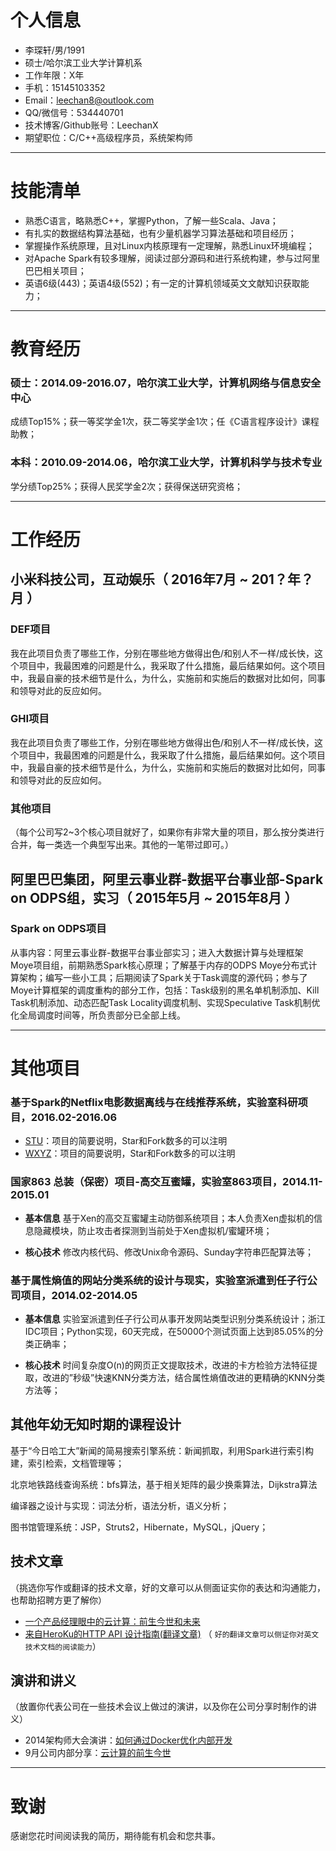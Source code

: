 # 个人信息

 - 李琛轩/男/1991
 - 硕士/哈尔滨工业大学计算机系 
 - 工作年限：X年 
 - 手机：15145103352
 - Email：leechan8@outlook.com
 - QQ/微信号：534440701
 - 技术博客/Github账号：LeechanX
 - 期望职位：C/C++高级程序员，系统架构师

---
# 技能清单

 - 熟悉C语言，略熟悉C++，掌握Python，了解一些Scala、Java；
 - 有扎实的数据结构算法基础，也有少量机器学习算法基础和项目经历；
 - 掌握操作系统原理，且对Linux内核原理有一定理解，熟悉Linux环境编程；
 - 对Apache Spark有较多理解，阅读过部分源码和进行系统构建，参与过阿里巴巴相关项目；
 - 英语6级(443)；英语4级(552)；有一定的计算机领域英文文献知识获取能力；

---
# 教育经历
### 硕士：2014.09-2016.07，哈尔滨工业大学，计算机网络与信息安全中心
成绩Top15%；获一等奖学金1次，获二等奖学金1次；任《C语言程序设计》课程助教；

### 本科：2010.09-2014.06，哈尔滨工业大学，计算机科学与技术专业
学分绩Top25%；获得人民奖学金2次；获得保送研究资格；

---
# 工作经历

## 小米科技公司，互动娱乐（ 2016年7月 ~ 201？年？月 ）

### DEF项目 
我在此项目负责了哪些工作，分别在哪些地方做得出色/和别人不一样/成长快，这个项目中，我最困难的问题是什么，我采取了什么措施，最后结果如何。这个项目中，我最自豪的技术细节是什么，为什么，实施前和实施后的数据对比如何，同事和领导对此的反应如何。


### GHI项目 
我在此项目负责了哪些工作，分别在哪些地方做得出色/和别人不一样/成长快，这个项目中，我最困难的问题是什么，我采取了什么措施，最后结果如何。这个项目中，我最自豪的技术细节是什么，为什么，实施前和实施后的数据对比如何，同事和领导对此的反应如何。


### 其他项目

（每个公司写2~3个核心项目就好了，如果你有非常大量的项目，那么按分类进行合并，每一类选一个典型写出来。其他的一笔带过即可。）

 
## 阿里巴巴集团，阿里云事业群-数据平台事业部-Spark on ODPS组，实习（ 2015年5月 ~ 2015年8月 ）

### Spark on ODPS项目 

从事内容：阿里云事业群-数据平台事业部实习；进入大数据计算与处理框架Moye项目组，前期熟悉Spark核心原理；了解基于内存的ODPS Moye分布式计算架构；编写一些小工具；后期阅读了Spark关于Task调度的源代码；参与了Moye计算框架的调度重构的部分工作，包括：Task级别的黑名单机制添加、Kill Task机制添加、动态匹配Task Locality调度机制、实现Speculative Task机制优化全局调度时间等，所负责部分已全部上线。

---

# 其他项目

### 基于Spark的Netflix电影数据离线与在线推荐系统，实验室科研项目，2016.02-2016.06

 - [STU](http://github.com/yourname/projectname)：项目的简要说明，Star和Fork数多的可以注明
 - [WXYZ](http://github.com/yourname/projectname)：项目的简要说明，Star和Fork数多的可以注明

### 国家863 总装（保密）项目-高交互蜜罐，实验室863项目，2014.11-2015.01
 - **基本信息** 基于Xen的高交互蜜罐主动防御系统项目；本人负责Xen虚拟机的信息隐藏模块，防止攻击者探测到当前处于Xen虚拟机/蜜罐环境；
	
 - **核心技术** 修改内核代码、修改Unix命令源码、Sunday字符串匹配算法等；

### 基于属性熵值的网站分类系统的设计与现实，实验室派遣到任子行公司项目，2014.02-2014.05
 - **基本信息** 实验室派遣到任子行公司从事开发网站类型识别分类系统设计；浙江IDC项目；Python实现，60天完成，在50000个测试页面上达到85.05%的分类正确率；
	
 - **核心技术** 时间复杂度O(n)的网页正文提取技术，改进的卡方检验方法特征提取，改进的”秒级”快速KNN分类方法，结合属性熵值改进的更精确的KNN分类方法等；

## 其他年幼无知时期的课程设计

基于“今日哈工大”新闻的简易搜索引擎系统：新闻抓取，利用Spark进行索引构建，索引检索，文档管理等；
	
北京地铁路线查询系统：bfs算法，基于相关矩阵的最少换乘算法，Dijkstra算法
	
编译器之设计与实现：词法分析，语法分析，语义分析；
	
图书馆管理系统：JSP，Struts2，Hibernate，MySQL，jQuery；


## 技术文章
（挑选你写作或翻译的技术文章，好的文章可以从侧面证实你的表达和沟通能力，也帮助招聘方更了解你）

- [一个产品经理眼中的云计算：前生今世和未来](http://get.jobdeer.com/706.get)
- [来自HeroKu的HTTP API 设计指南(翻译文章)](http://get.jobdeer.com/343.get) （ ```好的翻译文章可以侧证你对英文技术文档的阅读能力```）

## 演讲和讲义
（放置你代表公司在一些技术会议上做过的演讲，以及你在公司分享时制作的讲义）

  - 2014架构师大会演讲：[如何通过Docker优化内部开发](http://jobdeer.com)
 - 9月公司内部分享：[云计算的前生今世](http://jobdeer.com)


---

# 致谢
感谢您花时间阅读我的简历，期待能有机会和您共事。
